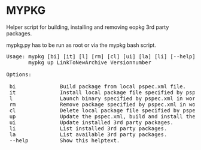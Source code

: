 # MYPKG
Helper script for building, installing and removing eopkg 3rd party packages.  

mypkg.py has to be run as root or via the mypkg bash script.

<pre>
Usage: mypkg [bi] [it] [l] [rm] [cl] [ui] [la] [li] [--help]
       mypkg up LinkToNewArchive Versionnumber

Options:

 bi              Build package from local pspec.xml file.
 it              Install local package file specified by pspec.xml in working directory.
 l               Launch binary specified by pspec.xml in working directory.
 rm              Remove package specified by pspec.xml in working directory.
 cl              Delete local package file specified by pspec.xml in working directory.
 up              Update the pspec.xml, build and install the package, delete the package file.
 ui              Update installed 3rd party packages.
 li              List installed 3rd party packages.
 la              List available 3rd party packages.
 --help          Show this helptext.

 </pre>